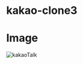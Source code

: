 # kakao-clone3

# Image
![kakaoTalk](https://user-images.githubusercontent.com/50327128/101243091-29493e80-3741-11eb-990d-b78d8245adfd.JPG)
